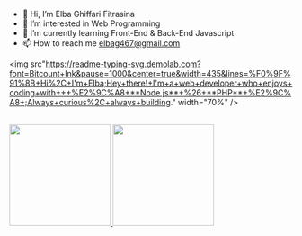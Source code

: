 - 👋 Hi, I’m Elba Ghiffari Fitrasina
- 👀 I’m interested in Web Programming
- 🌱 I’m currently learning Front-End & Back-End Javascript
- 📫 How to reach me elbag467@gmail.com


<img src"https://readme-typing-svg.demolab.com?font=Bitcount+Ink&pause=1000&center=true&width=435&lines=%F0%9F%91%8B+Hi%2C+I'm+Elba;Hey+there!+I'm+a+web+developer+who+enjoys+coding+with+++%E2%9C%A8+**Node.js**+%26+**PHP**+%E2%9C%A8+;Always+curious%2C+always+building." width="70%" />
<br><br>


<p align="left">
<a href="https://github.com/dimasmds">
  <img height="180em" src="https://github-readme-stats-eight-theta.vercel.app/api?username=Elghiffari28&show_icons=true&theme=algolia&include_all_commits=true&count_private=true"/>
  <img height="180em" src="https://github-readme-stats-eight-theta.vercel.app/api/top-langs/?username=Elghiffari28&layout=compact&langs_count=8&theme=algolia"/>
</a>
</p>

<!---
Elghiffari28/Elghiffari28 is a ✨ special ✨ repository because its `README.md` (this file) appears on your GitHub profile.
You can click the Preview link to take a look at your changes.
--->
